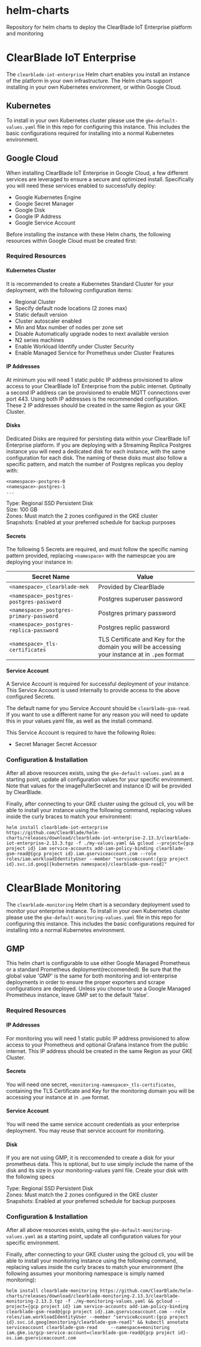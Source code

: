 # helm-charts
Repository for helm charts to deploy the ClearBlade IoT Enterprise platform and monitoring

# ClearBlade IoT Enterprise

The `clearblade-iot-enterprise` Helm chart enables you install an instance of the platform in your own infrastructure. The Helm charts support installing in your own Kubernetes environment, or within Google Cloud.

## Kubernetes

To install in your own Kubernetes cluster please use the `gke-default-values.yaml` file in this repo for configuring this instance. This includes the basic configurations required for installing into a normal Kubernetes environment.

## Google Cloud

When installing ClearBlade IoT Enterprise in Google Cloud, a few different services are leveraged to ensure a secure and optimized install. Specifically you will need these services enabled to successfully deploy:

- Google Kubernetes Engine
- Google Secret Manager
- Google Disk
- Google IP Address
- Google Service Account

Before installing the instance with these Helm charts, the following resources within Google Cloud must be created first:

### Required Resources

#### Kubernetes Cluster

It is recommended to create a Kubernetes Standard Cluster for your deployment, with the following configuration items:

- Regional Cluster
- Specify default node locations (2 zones max)
- Static default version
- Cluster autoscaler enabled
- Min and Max number of nodes per zone set
- Disable Automatically upgrade nodes to next available version
- N2 series machines
- Enable Workload Identify under Cluster Security
- Enable Managed Service for Prometheus under Cluster Features

#### IP Addresses

At minimum you will need 1 static public IP address provisioned to allow access to your ClearBlade IoT Enterprise from the public internet. Optinally a second IP address can be provisioned to enable MQTT connections over port 443. Using both IP addresses is the recommended configuration. These 2 IP addresses should be created in the same Region as your GKE Cluster.

#### Disks

Dedicated Disks are required for persisting data within your ClearBlade IoT Enterprise platform. If you are deploying with a Streaming Replica Postgres instance you will need a dedicated disk for each instance, with the same configuration for each disk. The naming of these disks must also follow a specific pattern, and match the number of Postgres replicas you deploy with:

```
<namespace>-postgres-0
<namespace>-postgres-1
...
```

Type: Regional SSD Persistent Disk  
Size: 100 GB  
Zones: Must match the 2 zones configured in the GKE cluster  
Snapshots: Enabled at your preferred schedule for backup purposes  

#### Secrets

The following 5 Secrets are required, and must follow the specific naming pattern provided, replacing `<namespace>` with the namespcae you are deploying your instance in:

| Secret Name    | Value   |
| -------------- | ------- |
| `<namespace>_clearblade-mek`  | Provided by ClearBlade    |
| `<namespace>_postgres-postgres-password` | Postgres superuser password     |
| `<namespace>_postgres-primary-password`    | Postgres primary password    |
| `<namespace>_postgres-replica-password`    | Postgres replic password    |
| `<namespace>_tls-certificates`    | TLS Certificate and Key for the domain you will be accessing your instance at in `.pem` format    |

#### Service Account

A Service Account is required for successful deployment of your instance. This Service Account is used internally to provide access to the above configured Secrets.

The default name for you Service Account should be `clearblade-gsm-read`. If you want to use a different name for any reason you will need to update this in your values.yaml file, as well as the install command.

This Service Account is required to have the following Roles:

- Secret Manager Secret Accessor

### Configuration & Installation

After all above resources exists, using the `gke-default-values.yaml` as a starting point, update all configuration values for your specific environment. Note that values for the imagePullerSecret and instance ID will be provided by ClearBlade.

Finally, after connecting to your GKE cluster using the gcloud cli, you will be able to install your instance using the following command, replacing values inside the curly braces to match your environment:

```
helm install clearblade-iot-enterprise https://github.com/ClearBlade/helm-charts/releases/download/clearblade-iot-enterprise-2.13.3/clearblade-iot-enterprise-2.13.3.tgz -f ./my-values.yaml && gcloud --project={gcp project id} iam service-accounts add-iam-policy-binding clearblade-gsm-read@{gcp project id}.iam.gserviceaccount.com --role roles/iam.workloadIdentityUser --member "serviceAccount:{gcp project id}.svc.id.goog[{kubernetes namespace}/clearblade-gsm-read]"
```

# ClearBlade Monitoring

The `clearblade-monitoring` Helm chart is a secondary deployment used to monitor your enterprise instance. To install in your own Kubernetes cluster please use the `gke-default-monitoring-values.yaml` file in this repo for configuring this instance. This includes the basic configurations required for installing into a normal Kubernetes environment.

## GMP

This helm chart is configurable to use either Google Managed Prometheus or a standard Prometheus deployment(reccomended). Be sure that the global value 'GMP' is the same for both monitoring and iot-enterprise deployments in order to ensure the proper exporters and scrape configurations are deployed. Unless you choose to use a Google Managed Prometheus instance, leave GMP set to the default 'false'.

### Required Resources

#### IP Addresses

For monitoring you will need 1 static public IP address provisioned to allow access to your Prometheus and optional Grafana instance from the public internet. This IP address should be created in the same Region as your GKE Cluster.

#### Secrets

You will need one secret, `<monitoring-namespace>_tls-certificates`, containing the TLS Certificate and Key for the monitoring domain you will be accessing your instance at in `.pem` format.

#### Service Account

You will need the same service account credentials as your enterprise deployment. You may reuse that service account for monitoring.

#### Disk

If you are not using GMP, it is reccomended to create a disk for your prometheus data. This is optional, but to use simply include the name of the disk and its size in your monitoring-values yaml file. Create your disk with the following specs

Type: Regional SSD Persistent Disk   
Zones: Must match the 2 zones configured in the GKE cluster  
Snapshots: Enabled at your preferred schedule for backup purposes 

### Configuration & Installation

After all above resources exists, using the `gke-default-monitoring-values.yaml` as a starting point, update all configuration values for your specific environment.

Finally, after connecting to your GKE cluster using the gcloud cli, you will be able to install your monitoring instance using the following command, replacing values inside the curly braces to match your environment (the following assumes your monitoring namespace is simply named monitoring):

```
helm install clearblade-monitoring https://github.com/ClearBlade/helm-charts/releases/download/clearblade-monitoring-2.13.3/clearblade-monitoring-2.13.3.tgz -f ./my-monitoring-values.yaml && gcloud --project={gcp project id} iam service-accounts add-iam-policy-binding clearblade-gsm-read@{gcp project id}.iam.gserviceaccount.com --role roles/iam.workloadIdentityUser --member "serviceAccount:{gcp project id}.svc.id.goog[monitoring/clearblade-gsm-read]" && kubectl annotate serviceaccount clearblade-gsm-read     --namespace=monitoring     iam.gke.io/gcp-service-account=clearblade-gsm-read@{gcp project id}-os.iam.gserviceaccount.com

```



